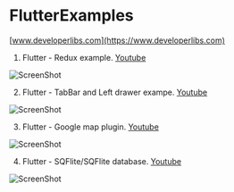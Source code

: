 # FlutterExamples

[www.developerlibs.com](https://www.developerlibs.com)



1. Flutter - Redux example. [Youtube](https://youtu.be/UK-8NHmI5-g)

![ScreenShot](https://github.com/developerlibs/FlutterExamples/blob/master/flutter_redux_app/screen/redux.gif)

2. Flutter - TabBar and Left drawer exampe. [Youtube](https://youtu.be/WhPVau42Yo0)

![ScreenShot](https://github.com/developerlibs/FlutterExamples/blob/master/flutter_drawer_tab_host/screen/project_demo.gif)


3. Flutter - Google map plugin. [Youtube](https://youtu.be/v5wphspn5Lg)

![ScreenShot](https://github.com/DeveloperLibs/FlutterExamples/blob/master/flutter_google_map/screen/google_map.gif)

4. Flutter - SQFlite/SQFlite database. [Youtube](https://youtu.be/D9jUX1JB1is)

![ScreenShot](https://github.com/DeveloperLibs/FlutterExamples/blob/master/flutter_database/screen/Databasegif.gif)
